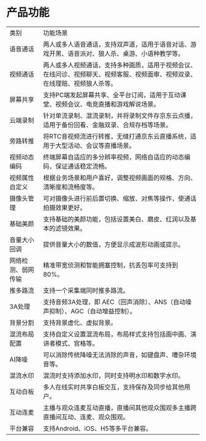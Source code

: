 # 产品功能

<table>
<tr>
    <td>类别<br/>
    <td>功能场景</td>
</tr>
<tr>
    <td>语音通话</td>
    <td>两人或多人语音通话，支持双声道，适用于语音对话、游戏开黑、语音派对、狼人杀、桌游、小语种教学等。</td>
</tr>
<tr>
    <td>视频通话</td>
    <td>两人或多人视频通话，支持多种画质，适用于视频会议、在线问诊、视频聊天、视频客服、视频面审、视频双录、在线理赔、视频狼人杀等。</td>
</tr>
<tr>
    <td>屏幕共享</td>
    <td>支持PC端发起屏幕共享、全平台订阅，适用于互动课堂、视频会议、电竞直播和游戏解说场景。</td>
</tr>
 <tr>
    <td>云端录制</td>
    <td>针对单流录制、混流录制，并将录制文件存京东云点播，适用于备份回看、金融双录、合规存档等场景。
</td>
</tr>
 <tr>
    <td>旁路转推</td>
    <td>将RTC音视频流进行转推，无缝打通京东云直播系统，适用于大型活动、会议等直播场景。
</td>
</tr>
    
<tr>
    <td>视频动态编码</td>
    <td>终端屏幕自适应的多分辨率视频，网络自适应的动态编码，保证通话稳定流畅。</td>
</tr>
<tr>
    <td>视频属性自定义</td>
    <td>根据业务场景和用户喜好，调整视频画面的规格、方向、清晰度和流畅度等。</td>
</tr>
<tr>
    <td>摄像头管理</td>
    <td>可对摄像头进行前后置切换、缩放、对焦等操作，使通话拍摄效果更好。</td>
</tr>
<tr>
    <td>基础美颜</td>
    <td>支持基础的美颜功能，包括设置美白、磨皮、红润以及基本的滤镜效果。</td>
</tr>
<tr>
    <td>音量大小回调</td>
    <td>提供音量大小的数值，方便显示成波形动画或提示。</td>
</tr> 
<tr>
    <td>网络检测、弱网传输</td>
    <td>精准带宽侦测和智能拥塞控制，抗丢包率可支持到80%。</td>
</tr> 
<tr>
    <td>推多路流</td>
    <td>支持一个采集端同时推多路流。</td>
</tr>
<tr>
    <td>3A处理</td>
    <td>支持音频3A处理，即 AEC（回声消除）、ANS（自动噪声抑制）、AGC（自动增益控制）。</td>
</tr>
<tr>
    <td>背景分割</td>
    <td>支持背景虚化、虚拟背景。</td>
</tr>
<tr>
    <td>混流布局配置</td>
    <td>支持自定义设置混流布局，布局样式支持包括画中画、演讲者模式、宫格等。</td>
</tr> 
<tr>
    <td>AI降噪</td>
    <td>可以消除传统降噪无法消除的声音，如键盘声、嘈杂环境音等。</td>
</tr> 
<tr>
    <td>混流水印</td>
    <td>混流时支持添加水印，同时支持明水印和数字水印。</td>
</tr>
<tr>
    <td>互动白板</td>
    <td>多人在线实时共享白板交互，支持保存及同步给其他用户。</td>
</tr> 
<tr>
    <td>互动连麦</td>
    <td>主播与观众连麦互动直播，直播间其他观众围观多主播跨直播间互动、连麦、观众围观。</td>
</tr> 
<tr>
    <td>平台兼容</td>
    <td>支持Android、iOS、H5等多平台兼容。</td>
</tr>     
</table>

